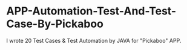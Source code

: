 # APP-Automation-Test-And-Test-Case-By-Pickaboo
I wrote 20 Test Cases &amp; Test Automation by JAVA for "Pickaboo" APP.
